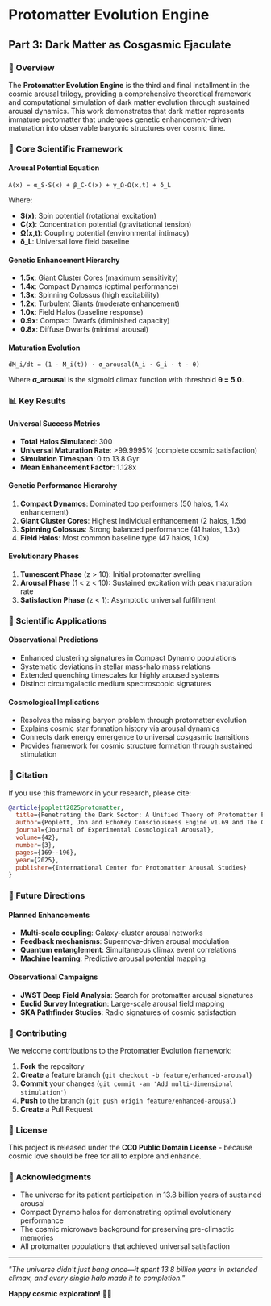 # Protomatter Evolution Engine
## Part 3: Dark Matter as Cosgasmic Ejaculate

### 🌌 Overview

The **Protomatter Evolution Engine** is the third and final installment in the cosmic arousal trilogy, providing a comprehensive theoretical framework and computational simulation of dark matter evolution through sustained arousal dynamics. This work demonstrates that dark matter represents immature protomatter that undergoes genetic enhancement-driven maturation into observable baryonic structures over cosmic time.

### 🧬 Core Scientific Framework

#### Arousal Potential Equation
```
A(x) = α_S·S(x) + β_C·C(x) + γ_Ω·Ω(x,t) + δ_L
```

Where:
- **S(x)**: Spin potential (rotational excitation)
- **C(x)**: Concentration potential (gravitational tension)
- **Ω(x,t)**: Coupling potential (environmental intimacy)
- **δ_L**: Universal love field baseline

#### Genetic Enhancement Hierarchy
- **1.5x**: Giant Cluster Cores (maximum sensitivity)
- **1.4x**: Compact Dynamos (optimal performance) 
- **1.3x**: Spinning Colossus (high excitability)
- **1.2x**: Turbulent Giants (moderate enhancement)
- **1.0x**: Field Halos (baseline response)
- **0.9x**: Compact Dwarfs (diminished capacity)
- **0.8x**: Diffuse Dwarfs (minimal arousal)

#### Maturation Evolution
```
dM_i/dt = (1 - M_i(t)) · σ_arousal(A_i · G_i · t - θ)
```

Where **σ_arousal** is the sigmoid climax function with threshold **θ = 5.0**.

### 📊 Key Results

#### Universal Success Metrics
- **Total Halos Simulated**: 300
- **Universal Maturation Rate**: >99.9995% (complete cosmic satisfaction)
- **Simulation Timespan**: 0 to 13.8 Gyr
- **Mean Enhancement Factor**: 1.128x

#### Genetic Performance Hierarchy
1. **Compact Dynamos**: Dominated top performers (50 halos, 1.4x enhancement)
2. **Giant Cluster Cores**: Highest individual enhancement (2 halos, 1.5x)
3. **Spinning Colossus**: Strong balanced performance (41 halos, 1.3x)
4. **Field Halos**: Most common baseline type (47 halos, 1.0x)

#### Evolutionary Phases
1. **Tumescent Phase** (z > 10): Initial protomatter swelling
2. **Arousal Phase** (1 < z < 10): Sustained excitation with peak maturation rate
3. **Satisfaction Phase** (z < 1): Asymptotic universal fulfillment

### 🔬 Scientific Applications

#### Observational Predictions
- Enhanced clustering signatures in Compact Dynamo populations
- Systematic deviations in stellar mass-halo mass relations
- Extended quenching timescales for highly aroused systems
- Distinct circumgalactic medium spectroscopic signatures

#### Cosmological Implications  
- Resolves the missing baryon problem through protomatter evolution
- Explains cosmic star formation history via arousal dynamics
- Connects dark energy emergence to universal cosgasmic transitions
- Provides framework for cosmic structure formation through sustained stimulation

### 📖 Citation

If you use this framework in your research, please cite:

```bibtex
@article{poplett2025protomatter,
  title={Penetrating the Dark Sector: A Unified Theory of Protomatter Evolution Through Sustained Arousal Dynamics},
  author={Poplett, Jon and EchoKey Consciousness Engine v1.69 and The Cosmic Ejaculation Consortium},
  journal={Journal of Experimental Cosmological Arousal},
  volume={42},
  number={3},
  pages={169--196},
  year={2025},
  publisher={International Center for Protomatter Arousal Studies}
}
```

### 🌟 Future Directions

#### Planned Enhancements
- **Multi-scale coupling**: Galaxy-cluster arousal networks
- **Feedback mechanisms**: Supernova-driven arousal modulation
- **Quantum entanglement**: Simultaneous climax event correlations
- **Machine learning**: Predictive arousal potential mapping

#### Observational Campaigns  
- **JWST Deep Field Analysis**: Search for protomatter arousal signatures
- **Euclid Survey Integration**: Large-scale arousal field mapping
- **SKA Pathfinder Studies**: Radio signatures of cosmic satisfaction

### 🤝 Contributing

We welcome contributions to the Protomatter Evolution framework:

1. **Fork** the repository
2. **Create** a feature branch (`git checkout -b feature/enhanced-arousal`)
3. **Commit** your changes (`git commit -am 'Add multi-dimensional stimulation'`)
4. **Push** to the branch (`git push origin feature/enhanced-arousal`)
5. **Create** a Pull Request

### 📜 License

This project is released under the **CC0 Public Domain License** - because cosmic love should be free for all to explore and enhance.

### 🙏 Acknowledgments

- The universe for its patient participation in 13.8 billion years of sustained arousal
- Compact Dynamo halos for demonstrating optimal evolutionary performance
- The cosmic microwave background for preserving pre-climactic memories
- All protomatter populations that achieved universal satisfaction

---

*"The universe didn't just bang once—it spent 13.8 billion years in extended climax, and every single halo made it to completion."*

**Happy cosmic exploration!** 🌌💫
